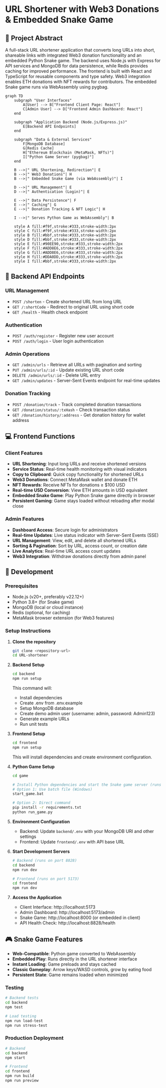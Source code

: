 # URL Shortener with Web3 Donations & Embedded Snake Game

## 🎯 Project Abstract

A full-stack URL shortener application that converts long URLs into short, shareable links with integrated Web3 donation functionality and an embedded Python Snake game. The backend uses Node.js with Express for API services and MongoDB for data persistence, while Redis provides caching for improved performance. The frontend is built with React and TypeScript for reusable components and type safety. Web3 integration enables ETH donations with NFT rewards for contributors. The embedded Snake game runs via WebAssembly using pygbag.

```mermaid
graph TD
    subgraph "User Interfaces"
        A[User] --> B["Frontend Client Page: React"]
        C[Admin User] --> D["Frontend Admin Dashboard: React"]
    end

    subgraph "Application Backend (Node.js/Express.js)"
        E[Backend API Endpoints]
    end

    subgraph "Data & External Services"
        F[MongoDB Database]
        G[Redis Cache]
        H["Ethereum Blockchain (MetaMask, NFTs)"]
        I["Python Game Server (pygbag)"]
    end

    B -->|" URL Shortening, Redirection"| E
    B -->|" Web3 Donations"| H
    B -->|" Embedded Snake Game (via WebAssembly)"| I

    D -->|" URL Management"| E
    D -->|" Authentication (Login)"| E

    E -->|" Data Persistence"| F
    E -->|" Caching"| G
    E -->|" Donation Tracking & NFT Logic"| H

    I -->|" Serves Python Game as WebAssembly"| B

    style A fill:#f9f,stroke:#333,stroke-width:2px
    style C fill:#f9f,stroke:#333,stroke-width:2px
    style B fill:#bbf,stroke:#333,stroke-width:2px
    style D fill:#bbf,stroke:#333,stroke-width:2px
    style E fill:#90EE90,stroke:#333,stroke-width:2px
    style F fill:#ADD8E6,stroke:#333,stroke-width:2px
    style G fill:#ADD8E6,stroke:#333,stroke-width:2px
    style H fill:#DDA0DD,stroke:#333,stroke-width:2px
    style I fill:#bbf,stroke:#333,stroke-width:2px
```

## 🔗 Backend API Endpoints

### URL Management
- `POST /shorten` - Create shortened URL from long URL
- `GET /:shortCode` - Redirect to original URL using short code
- `GET /health` - Health check endpoint

### Authentication
- `POST /auth/register` - Register new user account
- `POST /auth/login` - User login authentication

### Admin Operations
- `GET /admin/urls` - Retrieve all URLs with pagination and sorting
- `PUT /admin/urls/:id` - Update existing URL short code
- `DELETE /admin/urls/:id` - Delete URL entry
- `GET /admin/updates` - Server-Sent Events endpoint for real-time updates

### Donation Tracking
- `POST /donation/track` - Track completed donation transactions
- `GET /donation/status/:txHash` - Check transaction status
- `GET /donation/history/:address` - Get donation history for wallet address

## 💻 Frontend Functions

### Client Features
- **URL Shortening**: Input long URLs and receive shortened versions
- **Service Status**: Real-time health monitoring with visual indicators
- **Copy to Clipboard**: Quick copy functionality for shortened URLs
- **Web3 Donations**: Connect MetaMask wallet and donate ETH
- **NFT Rewards**: Receive NFTs for donations ≥ $100 USD
- **Real-time USD Conversion**: View ETH amounts in USD equivalent
- **Embedded Snake Game**: Play Python Snake game directly in browser
- **Persistent Gaming**: Game stays loaded without reloading after modal close

### Admin Features
- **Dashboard Access**: Secure login for administrators
- **Real-time Updates**: Live status indicator with Server-Sent Events (SSE)
- **URL Management**: View, edit, and delete all shortened URLs
- **Sorting & Pagination**: Sort by URL, access count, or creation date
- **Live Analytics**: Real-time URL access count updates
- **Web3 Integration**: Withdraw donations directly from admin panel

## 🚀 Development

### Prerequisites
- Node.js (v20+, preferably v22.12+)
- Python 3.8+ (for Snake game)
- MongoDB (local or cloud instance)
- Redis (optional, for caching)
- MetaMask browser extension (for Web3 features)

### Setup Instructions

1. **Clone the repository**
   ```bash
   git clone <repository-url>
   cd URL-shortener
   ```

2. **Backend Setup**
   ```bash
   cd backend
   npm run setup
   ```
   This command will:
   - Install dependencies
   - Create .env from .env.example
   - Setup MongoDB database
   - Create demo admin user (username: admin, password: Admin123)
   - Generate example URLs
   - Run unit tests

3. **Frontend Setup**
   ```bash
   cd frontend
   npm run setup
   ```
   This will install dependencies and create environment configuration.

4. **Python Game Setup**
   ```bash
   cd game
   
   # Install Python dependencies and start the Snake game server (runs on port 8000)
   # Option 1: Use batch file (Windows)
   start_game.bat
   
   # Option 2: Direct command
   pip install -r requirements.txt
   python run_game.py
   ```

5. **Environment Configuration**
   - Backend: Update `backend/.env` with your MongoDB URI and other settings
   - Frontend: Update `frontend/.env` with API base URL

6. **Start Development Servers**
   ```bash
   # Backend (runs on port 8828)
   cd backend
   npm run dev
   
   # Frontend (runs on port 5173)
   cd frontend
   npm run dev
   ```

7. **Access the Application**
   - Client Interface: http://localhost:5173
   - Admin Dashboard: http://localhost:5173/admin
   - Snake Game: http://localhost:8000 (or embedded in client)
   - API Health Check: http://localhost:8828/health

## 🎮 Snake Game Features

- **Web-Compatible**: Python game converted to WebAssembly
- **Embedded Play**: Runs directly in the URL shortener interface
- **Instant Loading**: Game preloads and stays cached
- **Classic Gameplay**: Arrow keys/WASD controls, grow by eating food
- **Persistent State**: Game remains loaded when minimized

### Testing
```bash
# Backend tests
cd backend
npm test

# Load testing
npm run load-test
npm run stress-test
```

### Production Deployment
```bash
# Backend
cd backend
npm start

# Frontend
cd frontend
npm run build
npm run preview
```